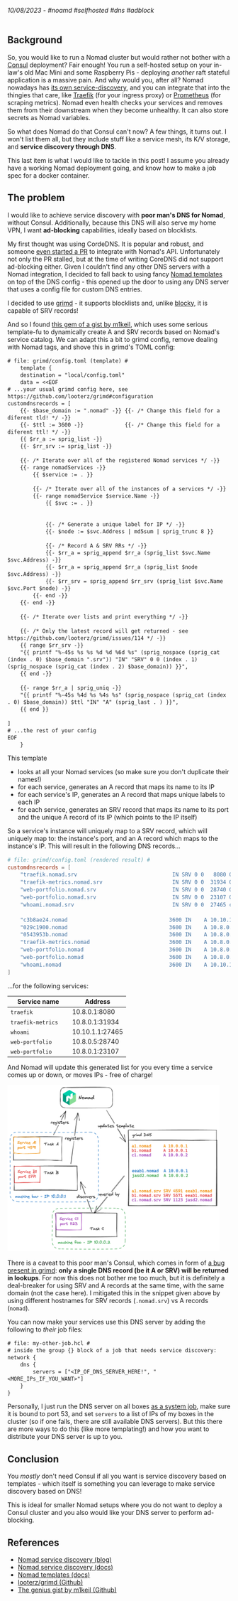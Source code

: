 _10/08/2023 - #noamd #selfhosted #dns #adblock_
<br></br>

## Background
So, you would like to run a Nomad cluster but would rather not bother with a [Consul](https://github.com/hashicorp/consul) deployment?
Fair enough! You run a self-hosted setup on your in-law's old Mac Mini and some Raspberry Pis - deploying _another_
raft stateful application is a massive pain.
And why would you, after all? Nomad nowadays
has [its own service-discovery](https://www.hashicorp.com/blog/nomad-service-discovery),
and you can integrate that into the thingies that care,
like [Traefik](https://doc.traefik.io/traefik/providers/nomad/) (for your ingress proxy) or
[Prometheus](https://prometheus.io/docs/prometheus/latest/configuration/configuration/#nomad_sd_config) (for scraping
metrics). Nomad even health checks your services and removes them from their downstream when
they become unhealthy. It can also store secrets as Nomad variables.

So what does Nomad do that Consul can't now? A few things, it turns out. I won't list them all,
but they include stuff like a service mesh, its K/V storage, and **service discovery through DNS**.

This last item is what I would like to tackle in this post! I assume you
already have a working Nomad deployment going, and know how to make
a job spec for a docker container.

## The problem
I would like to achieve service discovery with **poor man's
DNS for Nomad**, without Consul.
Additionally, because this DNS will also serve my home VPN, I want **ad-blocking** capabilities,
ideally based on blocklists.

My first thought was using CordeDNS. It is popular and robust, and someone [even started
a PR](https://github.com/coredns/coredns/pull/5833) to integrate with Nomad's API.
Unfortunately not only the PR stalled, but at the time of writing CoreDNS did not support
ad-blocking either. Given I couldn't find any other DNS servers with a Nomad integration,
I decided to fall back to using fancy [Nomad templates](https://developer.hashicorp.com/nomad/docs/networking/service-discovery)
on top of the DNS config - this opened up the door to using any DNS server
that uses a config file for custom DNS entries. 

I decided to use [grimd](https://github.com/looterz/grimd) - it supports blocklists and, unlike
[blocky](https://github.com/0xERR0R/blocky), it is capable of SRV records!

And so I found [this gem of a gist by m1keil](https://gist.github.com/m1keil/d0ef68c4277712a5b0ce2cf74743f18e),
which uses some serious template-fu to dynamically
create A and SRV records based on Nomad's service catalog.
We can adapt this a bit to grimd config, remove dealing with Nomad tags, and shove this in grimd's TOML
config:

```hcl
# file: grimd/config.toml (template) #
    template {
    destination = "local/config.toml"
    data = <<EOF
# ...your usual grimd config here, see https://github.com/looterz/grimd#configuration
customdnsrecords = [
    {{- $base_domain := ".nomad" -}} {{- /* Change this field for a diferent tld! */ -}}
    {{- $ttl := 3600 -}}             {{- /* Change this field for a diferent ttl! */ -}}
    {{ $rr_a := sprig_list -}}
    {{- $rr_srv := sprig_list -}}

    {{- /* Iterate over all of the registered Nomad services */ -}}
    {{- range nomadServices -}}
        {{ $service := . }}

        {{- /* Iterate over all of the instances of a services */ -}}
        {{- range nomadService $service.Name -}}
            {{ $svc := . }}


            {{- /* Generate a unique label for IP */ -}}
            {{- $node := $svc.Address | md5sum | sprig_trunc 8 }}

            {{- /* Record A & SRV RRs */ -}}
            {{- $rr_a = sprig_append $rr_a (sprig_list $svc.Name $svc.Address) -}}
            {{- $rr_a = sprig_append $rr_a (sprig_list $node $svc.Address) -}}
            {{- $rr_srv = sprig_append $rr_srv (sprig_list $svc.Name $svc.Port $node) -}}
        {{- end -}}
    {{- end -}}

    {{- /* Iterate over lists and print everything */ -}}

    {{- /* Only the latest record will get returned - see https://github.com/looterz/grimd/issues/114 */ -}}
    {{ range $rr_srv -}}
    "{{ printf "%-45s %s %s %d %d %6d %s" (sprig_nospace (sprig_cat (index . 0) $base_domain ".srv")) "IN" "SRV" 0 0 (index . 1) (sprig_nospace (sprig_cat (index . 2) $base_domain)) }}",
    {{ end -}}

    {{- range $rr_a | sprig_uniq -}}
    "{{ printf "%-45s %4d %s %4s %s" (sprig_nospace (sprig_cat (index . 0) $base_domain)) $ttl "IN" "A" (sprig_last . ) }}",
    {{ end }}

]
# ...the rest of your config
EOF
    }
```
This template
- looks at all your Nomad services (so make sure you don't duplicate their names!)
- for each service, generates an A record that maps its name to its IP
- for each service's IP, generates an A record that maps unique labels to each IP
- for each service, generates an SRV record that maps its name to its port and the unique A record of its IP (which points to the IP itself)

So a service's instance will uniquely map to a SRV record,
which will uniquely map to: the instance's port, and an A record which maps to the instance's IP.
This will result in the following DNS records...

```toml
# file: grimd/config.toml (rendered result) #
customdnsrecords = [
    "traefik.nomad.srv                              IN SRV 0 0   8080 029c1900.nomad",
    "traefik-metrics.nomad.srv                      IN SRV 0 0  31934 029c1900.nomad",
    "web-portfolio.nomad.srv                        IN SRV 0 0  28740 0543953b.nomad",
    "web-portfolio.nomad.srv                        IN SRV 0 0  23107 029c1900.nomad",
    "whoami.nomad.srv                               IN SRV 0 0  27465 c3b8ae24.nomad",

    "c3b8ae24.nomad                                3600 IN    A 10.10.1.1",
    "029c1900.nomad                                3600 IN    A 10.8.0.1",
    "0543953b.nomad                                3600 IN    A 10.8.0.5",
    "traefik-metrics.nomad                         3600 IN    A 10.8.0.1",
    "web-portfolio.nomad                           3600 IN    A 10.8.0.5",
    "web-portfolio.nomad                           3600 IN    A 10.8.0.1",
    "whoami.nomad                                  3600 IN    A 10.10.1.1",
]
```

...for the following services:

| Service name             | Address         |
|--------------------------|-----------------|
| `traefik`   &emsp;       | 10.8.0.1:8080   |
| `traefik-metrics` &emsp; | 10.8.0.1:31934  |
| `whoami`        &emsp;   | 10.10.1.1:27465 |
| `web-portfolio`  &emsp;  | 10.8.0.5:28740  |
| `web-portfolio`  &emsp;  | 10.8.0.1:23107  |

And Nomad will update this generated list for you every time a service comes up or down, or moves IPs - free of charge!

[//]: # (![Discovery flow diagram][])


<img src="/assets/blog/nomad_dns_discovery.png" caption="Discovery flow using our poor man's DNS" class="centered border-radius" style="width: min(95%, 700px);"/>

There is a caveat to this poor man's Consul, which comes in form of [a bug present in grimd](https://github.com/looterz/grimd/issues/114):
**only a single DNS record (be it A or SRV) will be returned in lookups**. For now this does
not bother me too much, but it is definitely a deal-breaker for using SRV and A records at the same
time, with the same domain (not the case here). I mitigated this in the snippet given
above by using different
hostnames for SRV records (`.nomad.srv`) vs A records (`nomad`).

You can now make your services use this DNS server by adding the following to _their_ job files:

```hcl
# file: my-other-job.hcl #
# inside the group {} block of a job that needs service discovery:
network {
    dns {
        servers = ["<IP_OF_DNS_SERVER_HERE!", "<MORE_IPs_IF_YOU_WANT>"]
    }
}
```

Personally, I just run the DNS server on all boxes [as a system job](https://developer.hashicorp.com/nomad/docs/schedulers#system),
make sure it is bound to port 53,
and set `servers` to a list of IPs of my boxes in the cluster (so if one fails,
there are still available DNS servers).
But this there are more ways to do this (like more templating!) and how
you want to distribute your DNS server is up to you.


## Conclusion
You _mostly_ don't need Consul if all you want is service discovery based on templates - which
itself is something you can leverage to make service discovery based on DNS! 

This is ideal for smaller Nomad setups where you do not want to deploy a Consul cluster and you
also would like your DNS server to perform ad-blocking.


## References
- [Nomad service discovery (blog)](https://www.hashicorp.com/blog/nomad-service-discovery)
- [Nomad service discovery (docs)](https://developer.hashicorp.com/nomad/docs/networking/service-discovery)
- [Nomad templates (docs)](https://developer.hashicorp.com/nomad/tutorials/templates)
- [looterz/grimd (Github)](https://github.com/looterz/grimd)
- [The genius gist by m1keil (Github)](https://gist.github.com/m1keil/d0ef68c4277712a5b0ce2cf74743f18e)